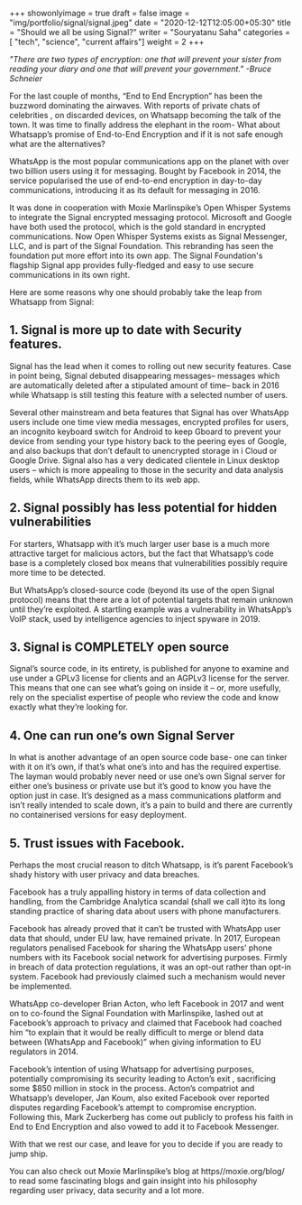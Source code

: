 +++
showonlyimage = true
draft = false
image = "img/portfolio/signal/signal.jpeg"
date = "2020-12-12T12:05:00+05:30"
title = "Should we all be using Signal?"
writer = "Souryatanu Saha"
categories = [ "tech", "science", "current affairs"]
weight = 2
+++

_"There are two types of encryption: one that will prevent your sister from reading your diary and one that will prevent your government."
-Bruce Schneier_

<!--more-->

For the last couple of months, “End to End Encryption” has been the buzzword dominating the airwaves. With reports of private chats of celebrities , on discarded devices, on Whatsapp becoming the talk of the town. It was time to finally address the elephant in the room- What about Whatsapp’s promise of End-to-End Encryption and if it is not safe enough what are the alternatives?

WhatsApp is the most popular communications app on the planet with over two billion users using it for messaging. Bought by Facebook in 2014, the service popularised the use of end-to-end encryption in day-to-day communications, introducing it as its default for messaging in 2016.

It was done in cooperation with Moxie Marlinspike’s Open Whisper Systems to integrate the Signal encrypted messaging protocol. Microsoft and Google have both used the protocol, which is the gold standard in encrypted communications. Now Open Whisper Systems exists as Signal Messenger, LLC, and is part of the Signal Foundation. This rebranding has seen the foundation put more effort into its own app. The Signal Foundation's flagship Signal app provides fully-fledged and easy to use secure communications in its own right.

Here are some reasons why one should probably take the leap from Whatsapp from Signal:

## 1. Signal is more up to date with Security features.

Signal has the lead when it comes to rolling out new security features. Case in point being, Signal debuted disappearing messages– messages which are automatically deleted after a stipulated amount of time– back in 2016 while Whatsapp is still testing this feature with a selected number of users.

Several other mainstream and beta features that Signal has over WhatsApp users include one time view media messages, encrypted profiles for users, an incognito keyboard switch for Android to keep Gboard to prevent your device from sending your type history back to the peering eyes of Google, and also backups that don’t default to unencrypted storage in i Cloud or Google Drive. Signal also has a very dedicated clientele in Linux desktop users – which is more appealing to those in the security and data analysis fields, while WhatsApp directs them to its web app.

## 2. Signal possibly has less potential for hidden vulnerabilities

For starters, Whatsapp with it’s much larger user base is a much more attractive target for malicious actors, but the fact that Whatsapp’s code base is a completely closed box means that vulnerabilities possibly require more time to be detected.

But WhatsApp’s closed-source code (beyond its use of the open Signal protocol) means that there are a lot of potential targets that remain unknown until they’re exploited. A startling example was a vulnerability in WhatsApp’s VoIP stack, used by intelligence agencies to inject spyware in 2019.

## 3. Signal is COMPLETELY open source

Signal’s source code, in its entirety, is published for anyone to examine and use under a GPLv3 license for clients and an AGPLv3 license for the server. This means that one can see what’s going on inside it – or, more usefully, rely on the specialist expertise of people who review the code and know exactly what they’re looking for.

## 4. One can run one’s own Signal Server

In what is another advantage of an open source code base- one can tinker with it on it’s own, if that’s what one’s into and has the required expertise. The layman would probably never need or use one’s own Signal server for either one’s business or private use but it’s good to know you have the option just in case. It’s designed as a mass communications platform and isn’t really intended to scale down, it’s a pain to build and there are currently no containerised versions for easy deployment.

## 5. Trust issues with Facebook.

Perhaps the most crucial reason to ditch Whatsapp, is it’s parent Facebook’s shady history with user privacy and data breaches.

Facebook has a truly appalling history in terms of data collection and handling, from the Cambridge Analytica scandal (shall we call it)to its long standing practice of sharing data about users with phone manufacturers.

Facebook has already proved that it can’t be trusted with WhatsApp user data that should, under EU law, have remained private. In 2017, European regulators penalised Facebook for sharing the WhatsApp users’ phone numbers with its Facebook social network for advertising purposes. Firmly in breach of data protection regulations, it was an opt-out rather than opt-in system. Facebook had previously claimed such a mechanism would never be implemented.

WhatsApp co-developer Brian Acton, who left Facebook in 2017 and went on to co-found the Signal Foundation with Marlinspike, lashed out at Facebook’s approach to privacy and claimed that Facebook had coached him “to explain that it would be really difficult to merge or blend data between (WhatsApp and Facebook)” when giving information to EU regulators in 2014.

Facebook’s intention of using Whatsapp for advertising purposes, potentially compromising its security leading to Acton’s exit , sacrificing some $850 million in stock in the process. Acton’s compatriot and Whatsapp’s developer, Jan Koum, also exited Facebook over reported disputes regarding Facebook’s attempt to compromise encryption. Following this, Mark Zuckerberg has come out publicly to profess his faith in End to End Encryption and also vowed to add it to Facebook Messenger.

With that we rest our case, and leave for you to decide if you are ready to jump ship.

You can also check out Moxie Marlinspike’s blog at https//moxie.org/blog/ to read some fascinating blogs and gain insight into his philosophy
regarding user privacy, data security and a lot more.